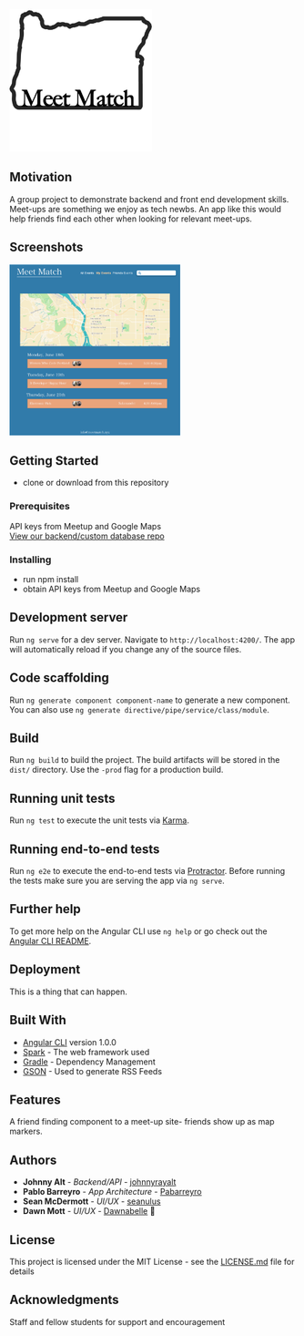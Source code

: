 <img src="src/assets/oregon-line-mm.png" width=250px>

## Motivation
A group project to demonstrate backend and front end development skills. Meet-ups are something we enjoy as tech newbs. An app like this would help friends find each other when looking for relevant meet-ups.

## Screenshots
<img src="src/assets/myevents.png" width=300px>

## Getting Started
 * clone or download from this repository

### Prerequisites
API keys from Meetup and Google Maps<br>
[View our backend/custom database repo](https://github.com/johnnyrayalt/pdxmeetupsserver)

### Installing

* run npm install
* obtain API keys from Meetup and Google Maps


## Development server

Run `ng serve` for a dev server. Navigate to `http://localhost:4200/`. The app will automatically reload if you change any of the source files.

## Code scaffolding

Run `ng generate component component-name` to generate a new component. You can also use `ng generate directive/pipe/service/class/module`.

## Build

Run `ng build` to build the project. The build artifacts will be stored in the `dist/` directory. Use the `-prod` flag for a production build.

## Running unit tests

Run `ng test` to execute the unit tests via [Karma](https://karma-runner.github.io).

## Running end-to-end tests

Run `ng e2e` to execute the end-to-end tests via [Protractor](http://www.protractortest.org/).
Before running the tests make sure you are serving the app via `ng serve`.

## Further help

To get more help on the Angular CLI use `ng help` or go check out the [Angular CLI README](https://github.com/angular/angular-cli/blob/master/README.md).

## Deployment

This is a thing that can happen.

## Built With
* [Angular CLI](https://github.com/angular/angular-cli) version 1.0.0
* [Spark](http://www.dropwizard.io/1.0.2/docs/) - The web framework used
* [Gradle](https://maven.apache.org/) - Dependency Management
* [GSON](https://rometools.github.io/rome/) - Used to generate RSS Feeds

## Features
A friend finding component to a meet-up site- friends show up as map markers.

## Authors

* **Johnny Alt** - *Backend/API* - [johnnyrayalt](https://github.com/johnnyrayalt)
* **Pablo Barreyro** - *App Architecture* - [Pabarreyro](https://github.com/Pabarreyro)
* **Sean McDermott** - *UI/UX* - [seanulus](https://github.com/seanulus)
* **Dawn Mott** - *UI/UX* - [Dawnabelle](https://github.com/Dawnabelle) :sunrise_over_mountains:


## License

This project is licensed under the MIT License - see the [LICENSE.md](LICENSE.md) file for details

## Acknowledgments

Staff and fellow students for support and encouragement
